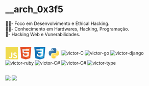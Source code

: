 #   __arch_0x3f5
👩‍💻- Foco em Desenvolvimento e Ethical Hacking.<br>
👨‍🎓- Conhecimento em Hardwares, Hacking, Programação.<br>
📘- Hacking Web e Vunerabilidades. 
<!--estrutura-->
<div style="display: inline_block"><br>
  <img align="center" alt="victor-Js" height="40" width="40" src="https://raw.githubusercontent.com/devicons/devicon/master/icons/javascript/javascript-plain.svg">
  <img align="center" alt="victor-HTML" height="40" width="40" src="https://raw.githubusercontent.com/devicons/devicon/master/icons/html5/html5-original.svg">
  <img align="center" alt="victor-CSS" height="40" width="40" src="https://raw.githubusercontent.com/devicons/devicon/master/icons/css3/css3-original.svg">
  <img align="center" alt="victor-Python" height="40" width="40" src="https://raw.githubusercontent.com/devicons/devicon/master/icons/python/python-original.svg">
  <img align="center" alt="victor-C" height="40" width="40" src="https://icongr.am/devicon/c-original.svg?size=128&color=currentColor">
  <img align="center" alt="victor-go" height="40" width="40" src="https://icongr.am/devicon/go-original.svg?size=128&color=currentColor">
  <img align="center" alt="victor-django" height="60" width="65" src="https://icongr.am/devicon/django-original.svg?size=128&color=currentColor">
  <img align="center" alt="victor-ruby" height="46" width="50" src="https://icongr.am/devicon/ruby-original.svg?size=128&color=currentColor">
  <img align="center" alt="victor-C#" height="40" width="50" src="https://icongr.am/devicon/csharp-original.svg?size=128&color=currentColor">
  <img align="center" alt="victor-C#" height="40" width="50" src="https://icongr.am/devicon/c++-original.svg?size=128&color=currentColor">
  <img align="center" alt="victor-type" height="40" width="50" src="https://icongr.am/devicon/typescript-original.svg?size=128&color=currentColor">
  

</div><br>


 <a href="https://www.instagram.com/victorhugo00074/" target="_blank"><img src="https://img.shields.io/badge/-Instagram-%23E4405F?style=for-the-badge&logo=instagram&logoColor=white" target="_blank"></a>
 <a href="https://discord.gg/sixxrip#0001" target="_blank"><img src="https://img.shields.io/badge/Discord-7289DA?style=for-the-badge&logo=discord&logoColor=white" target="_blank"></a> 
 
 
